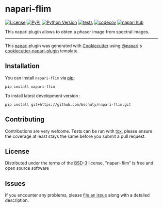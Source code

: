 # napari-flim

[![License](https://img.shields.io/pypi/l/napari-flim.svg?color=green)](https://github.com/bschuty/napari-flim/raw/main/LICENSE)
[![PyPI](https://img.shields.io/pypi/v/napari-flim.svg?color=green)](https://pypi.org/project/napari-flim)
[![Python Version](https://img.shields.io/pypi/pyversions/napari-flim.svg?color=green)](https://python.org)
[![tests](https://github.com/bschuty/napari-flim/workflows/tests/badge.svg)](https://github.com/bschuty/napari-flim/actions)
[![codecov](https://codecov.io/gh/bschuty/napari-flim/branch/main/graph/badge.svg)](https://codecov.io/gh/bschuty/napari-flim)
[![napari hub](https://img.shields.io/endpoint?url=https://api.napari-hub.org/shields/napari-flim)](https://napari-hub.org/plugins/napari-flim)

This napari plugin allows to obten a phasor image from spectral images. 

----------------------------------

This [napari] plugin was generated with [Cookiecutter] using [@napari]'s [cookiecutter-napari-plugin] template.

<!--
Don't miss the full getting started guide to set up your new package:
https://github.com/napari/cookiecutter-napari-plugin#getting-started

and review the napari docs for plugin developers:
https://napari.org/plugins/stable/index.html
-->

## Installation

You can install `napari-flim` via [pip]:

    pip install napari-flim



To install latest development version :

    pip install git+https://github.com/bschuty/napari-flim.git


## Contributing

Contributions are very welcome. Tests can be run with [tox], please ensure
the coverage at least stays the same before you submit a pull request.

## License

Distributed under the terms of the [BSD-3] license,
"napari-flim" is free and open source software

## Issues

If you encounter any problems, please [file an issue] along with a detailed description.

[napari]: https://github.com/napari/napari
[Cookiecutter]: https://github.com/audreyr/cookiecutter
[@napari]: https://github.com/napari
[MIT]: http://opensource.org/licenses/MIT
[BSD-3]: http://opensource.org/licenses/BSD-3-Clause
[GNU GPL v3.0]: http://www.gnu.org/licenses/gpl-3.0.txt
[GNU LGPL v3.0]: http://www.gnu.org/licenses/lgpl-3.0.txt
[Apache Software License 2.0]: http://www.apache.org/licenses/LICENSE-2.0
[Mozilla Public License 2.0]: https://www.mozilla.org/media/MPL/2.0/index.txt
[cookiecutter-napari-plugin]: https://github.com/napari/cookiecutter-napari-plugin

[file an issue]: https://github.com/bschuty/napari-flim/issues

[napari]: https://github.com/napari/napari
[tox]: https://tox.readthedocs.io/en/latest/
[pip]: https://pypi.org/project/pip/
[PyPI]: https://pypi.org/
